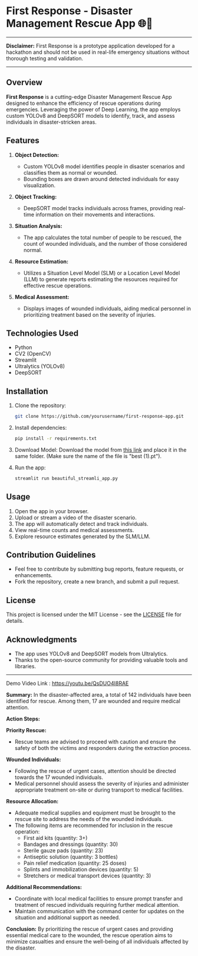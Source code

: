 # First Response - Disaster Management Rescue App 🌐🚨
___
**Disclaimer:** First Response is a prototype application developed for a hackathon and should not be used in real-life emergency situations without thorough testing and validation.
___
## Overview

**First Response** is a cutting-edge Disaster Management Rescue App designed to enhance the efficiency of rescue operations during emergencies. Leveraging the power of Deep Learning, the app employs custom YOLOv8 and DeepSORT models to identify, track, and assess individuals in disaster-stricken areas.

## Features

1. **Object Detection:**
   - Custom YOLOv8 model identifies people in disaster scenarios and classifies them as normal or wounded.
   - Bounding boxes are drawn around detected individuals for easy visualization.

2. **Object Tracking:**
   - DeepSORT model tracks individuals across frames, providing real-time information on their movements and interactions.

3. **Situation Analysis:**
   - The app calculates the total number of people to be rescued, the count of wounded individuals, and the number of those considered normal.

4. **Resource Estimation:**
   - Utilizes a Situation Level Model (SLM) or a Location Level Model (LLM) to generate reports estimating the resources required for effective rescue operations.

5. **Medical Assessment:**
   - Displays images of wounded individuals, aiding medical personnel in prioritizing treatment based on the severity of injuries.

## Technologies Used

- Python
- CV2 (OpenCV)
- Streamlit
- Ultralytics (YOLOv8)
- DeepSORT

## Installation

1. Clone the repository:

    ```bash
    git clone https://github.com/yourusername/first-response-app.git
    ```

2. Install dependencies:

    ```bash
    pip install -r requirements.txt
    ```

3. Download Model:
   Download the model from [this link](https://drive.google.com/file/d/1Vb9Ly6KxAbhdqIU1XJLbd9SPMPNdMY7k/view?usp=sharing) and place it in the same folder. (Make sure the name of the file is "best (1).pt").

4. Run the app:

    ```bash
    streamlit run beautiful_streamli_app.py
    ```

## Usage

1. Open the app in your browser.
2. Upload or stream a video of the disaster scenario.
3. The app will automatically detect and track individuals.
4. View real-time counts and medical assessments.
5. Explore resource estimates generated by the SLM/LLM.

## Contribution Guidelines

- Feel free to contribute by submitting bug reports, feature requests, or enhancements.
- Fork the repository, create a new branch, and submit a pull request.

## License

This project is licensed under the MIT License - see the [LICENSE](LICENSE) file for details.

## Acknowledgments

- The app uses YOLOv8 and DeepSORT models from Ultralytics. 
- Thanks to the open-source community for providing valuable tools and libraries.

***
Demo Video Link : https://youtu.be/QsDUO4I8RAE

**Summary:**
In the disaster-affected area, a total of 142 individuals have been identified for rescue. Among them, 17 are wounded and require medical attention.

**Action Steps:**

**Priority Rescue:**
- Rescue teams are advised to proceed with caution and ensure the safety of both the victims and responders during the extraction process.

**Wounded Individuals:**
- Following the rescue of urgent cases, attention should be directed towards the 17 wounded individuals.
- Medical personnel should assess the severity of injuries and administer appropriate treatment on-site or during transport to medical facilities.

**Resource Allocation:**
- Adequate medical supplies and equipment must be brought to the rescue site to address the needs of the wounded individuals.
- The following items are recommended for inclusion in the rescue operation:
  - First aid kits (quantity: 3+)
  - Bandages and dressings (quantity: 30)
  - Sterile gauze pads (quantity: 23)
  - Antiseptic solution (quantity: 3 bottles)
  - Pain relief medication (quantity: 25 doses)
  - Splints and immobilization devices (quantity: 5)
  - Stretchers or medical transport devices (quantity: 3)

**Additional Recommendations:**
- Coordinate with local medical facilities to ensure prompt transfer and treatment of rescued individuals requiring further medical attention.
- Maintain communication with the command center for updates on the situation and additional support as needed.

**Conclusion:**
By prioritizing the rescue of urgent cases and providing essential medical care to the wounded, the rescue operation aims to minimize casualties and ensure the well-being of all individuals affected by the disaster.
